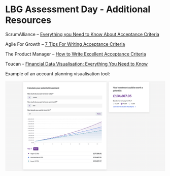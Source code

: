 # LBG Assessment Day - Additional Resources

ScrumAlliance – [Everything you Need to Know About Acceptance Criteria](https://resources.scrumalliance.org/Article/need-know-acceptance-criteria)

Agile For Growth – [7 Tips For Writing Acceptance Criteria](https://agileforgrowth.com/blog/acceptance-criteria-checklist/)

The Product Manager – [How to Write Excellent Acceptance Criteria](https://theproductmanager.com/general/how-to-write-excellent-acceptance-criteria-with-examples/) 

Toucan - [Financial Data Visualisation: Everything You Need to Know](https://www.toucantoco.com/en/blog/financial-data-visualization-everything-you-need-to-know)

Example of an account planning visualisation tool:

![Example of visualised prediction](example_visualisation.png)